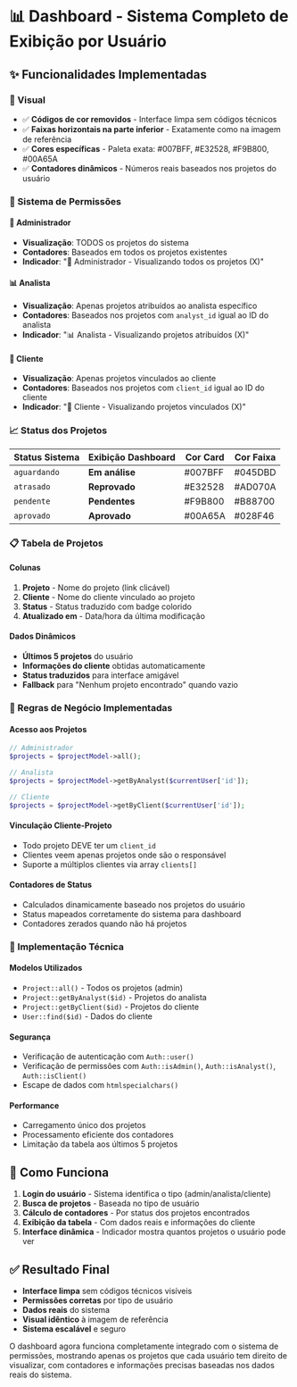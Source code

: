 # 📊 Dashboard - Sistema Completo de Exibição por Usuário

## ✨ Funcionalidades Implementadas

### 🎨 Visual
- ✅ **Códigos de cor removidos** - Interface limpa sem códigos técnicos
- ✅ **Faixas horizontais na parte inferior** - Exatamente como na imagem de referência
- ✅ **Cores específicas** - Paleta exata: #007BFF, #E32528, #F9B800, #00A65A
- ✅ **Contadores dinâmicos** - Números reais baseados nos projetos do usuário

### 🔐 Sistema de Permissões

#### 👑 **Administrador**
- **Visualização**: TODOS os projetos do sistema
- **Contadores**: Baseados em todos os projetos existentes
- **Indicador**: "👑 Administrador - Visualizando todos os projetos (X)"

#### 📊 **Analista** 
- **Visualização**: Apenas projetos atribuídos ao analista específico
- **Contadores**: Baseados nos projetos com `analyst_id` igual ao ID do analista
- **Indicador**: "📊 Analista - Visualizando projetos atribuídos (X)"

#### 👤 **Cliente**
- **Visualização**: Apenas projetos vinculados ao cliente
- **Contadores**: Baseados nos projetos com `client_id` igual ao ID do cliente
- **Indicador**: "👤 Cliente - Visualizando projetos vinculados (X)"

### 📈 Status dos Projetos

| Status Sistema | Exibição Dashboard | Cor Card | Cor Faixa |
|---------------|-------------------|----------|-----------|
| `aguardando` | **Em análise** | #007BFF | #045DBD |
| `atrasado` | **Reprovado** | #E32528 | #AD070A |
| `pendente` | **Pendentes** | #F9B800 | #B88700 |
| `aprovado` | **Aprovado** | #00A65A | #028F46 |

### 📋 Tabela de Projetos

#### Colunas
1. **Projeto** - Nome do projeto (link clicável)
2. **Cliente** - Nome do cliente vinculado ao projeto
3. **Status** - Status traduzido com badge colorido
4. **Atualizado em** - Data/hora da última modificação

#### Dados Dinâmicos
- **Últimos 5 projetos** do usuário
- **Informações do cliente** obtidas automaticamente
- **Status traduzidos** para interface amigável
- **Fallback** para "Nenhum projeto encontrado" quando vazio

### 🎯 Regras de Negócio Implementadas

#### **Acesso aos Projetos**
```php
// Administrador
$projects = $projectModel->all();

// Analista  
$projects = $projectModel->getByAnalyst($currentUser['id']);

// Cliente
$projects = $projectModel->getByClient($currentUser['id']);
```

#### **Vinculação Cliente-Projeto**
- Todo projeto DEVE ter um `client_id`
- Clientes veem apenas projetos onde são o responsável
- Suporte a múltiplos clientes via array `clients[]`

#### **Contadores de Status**
- Calculados dinamicamente baseado nos projetos do usuário
- Status mapeados corretamente do sistema para dashboard
- Contadores zerados quando não há projetos

### 🔧 Implementação Técnica

#### **Modelos Utilizados**
- `Project::all()` - Todos os projetos (admin)
- `Project::getByAnalyst($id)` - Projetos do analista
- `Project::getByClient($id)` - Projetos do cliente
- `User::find($id)` - Dados do cliente

#### **Segurança**
- Verificação de autenticação com `Auth::user()`
- Verificação de permissões com `Auth::isAdmin()`, `Auth::isAnalyst()`, `Auth::isClient()`
- Escape de dados com `htmlspecialchars()`

#### **Performance**
- Carregamento único dos projetos
- Processamento eficiente dos contadores
- Limitação da tabela aos últimos 5 projetos

## 🚀 Como Funciona

1. **Login do usuário** - Sistema identifica o tipo (admin/analista/cliente)
2. **Busca de projetos** - Baseada no tipo de usuário
3. **Cálculo de contadores** - Por status dos projetos encontrados
4. **Exibição da tabela** - Com dados reais e informações do cliente
5. **Interface dinâmica** - Indicador mostra quantos projetos o usuário pode ver

## ✅ Resultado Final

- **Interface limpa** sem códigos técnicos visíveis
- **Permissões corretas** por tipo de usuário
- **Dados reais** do sistema
- **Visual idêntico** à imagem de referência
- **Sistema escalável** e seguro

O dashboard agora funciona completamente integrado com o sistema de permissões, mostrando apenas os projetos que cada usuário tem direito de visualizar, com contadores e informações precisas baseadas nos dados reais do sistema.
